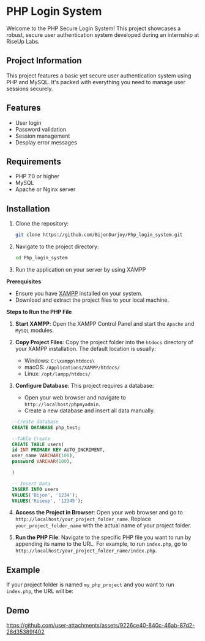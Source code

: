 # PHP Login System

Welcome to the PHP Secure Login System! This project showcases a robust, secure user authentication system developed during an internship at RiseUp Labs.

## Project Information

This project features a basic yet secure user authentication system using PHP and MySQL. It's packed with everything you need to manage user sessions securely.

## Features


- User login
- Password validation
- Session management
- Desplay error messages

## Requirements

- PHP 7.0 or higher
- MySQL
- Apache or Nginx server

## Installation

1. Clone the repository:
    ```sh
    git clone https://github.com/BijonDurjoy/Php_login_system.git
    ```
2. Navigate to the project directory:
    ```sh
    cd Php_login_system
    ```
<!-- 3. Make a MYSQL database and add username and password data manually.
    ```sql
    --Create database
    CREATE DATABASE php_test;

    --Table Create
    CREATE TABLE users(
    id INT PRIMARY KEY AUTO_INCRIMENT,
    user_name VARCHAR(100),
    password VARCHAR(100),
  
    )

    -- Insert Data
    INSERT INTO users
    VALUES('Bijon', '1234');
    VALUES('Riseup', '12345'); -->
    

3. Run the application on your server by using XAMPP 

**Prerequisites**

- Ensure you have [XAMPP](https://www.apachefriends.org/index.html) installed on your system.
- Download and extract the project files to your local machine.

**Steps to Run the PHP File**

1. **Start XAMPP**: Open the XAMPP Control Panel and start the `Apache` and `MySQL` modules.

2. **Copy Project Files**: Copy the project folder into the `htdocs` directory of your XAMPP installation. The default location is usually:
   - Windows: `C:\xampp\htdocs\`
   - macOS: `/Applications/XAMPP/htdocs/`
   - Linux: `/opt/lampp/htdocs/`

3. **Configure Database**: This project requires a database:
   - Open your web browser and navigate to `http://localhost/phpmyadmin`.
   - Create a new database and insert all data manually.
  
  ```sql
    --Create database
    CREATE DATABASE php_test;

    --Table Create
    CREATE TABLE users(
    id INT PRIMARY KEY AUTO_INCRIMENT,
    user_name VARCHAR(100),
    password VARCHAR(100),
  
    )

    -- Insert Data
    INSERT INTO users
    VALUES('Bijon', '1234');
    VALUES('Riseup', '12345');
   ```

4. **Access the Project in Browser**: Open your web browser and go to `http://localhost/your_project_folder_name`. Replace `your_project_folder_name` with the actual name of your project folder.

5. **Run the PHP File**: Navigate to the specific PHP file you want to run by appending its name to the URL. For example, to run `index.php`, go to `http://localhost/your_project_folder_name/index.php`.

## Example

If your project folder is named `my_php_project` and you want to run `index.php`, the URL will be:


## Demo 

https://github.com/user-attachments/assets/9226ce40-840c-46ab-87d2-28d35389f402





